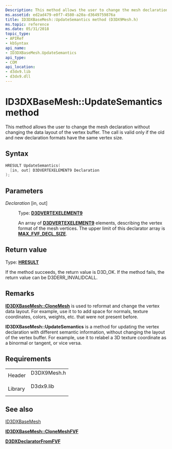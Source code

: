 ```yaml
---
Description: This method allows the user to change the mesh declaration without changing the data layout of the vertex buffer. The call is valid only if the old and new declaration formats have the same vertex size.
ms.assetid: ed2ad479-e0f7-4580-a20a-d3649759876a
title: ID3DXBaseMesh::UpdateSemantics method (D3DX9Mesh.h)
ms.topic: reference
ms.date: 05/31/2018
topic_type: 
- APIRef
- kbSyntax
api_name: 
- ID3DXBaseMesh.UpdateSemantics
api_type: 
- COM
api_location: 
- d3dx9.lib
- d3dx9.dll
---
```


# ID3DXBaseMesh::UpdateSemantics method

This method allows the user to change the mesh declaration without changing the data layout of the vertex buffer. The call is valid only if the old and new declaration formats have the same vertex size.

## Syntax


```C++
HRESULT UpdateSemantics(
  [in, out] D3DVERTEXELEMENT9 Declaration
);
```



## Parameters

<dl> <dt>

*Declaration* \[in, out\]
</dt> <dd>

Type: **[**D3DVERTEXELEMENT9**](d3dvertexelement9.md)**

An array of [**D3DVERTEXELEMENT9**](d3dvertexelement9.md) elements, describing the vertex format of the mesh vertices. The upper limit of this declarator array is [**MAX\_FVF\_DECL\_SIZE**](https://msdn.microsoft.com/library/Bb147183(v=VS.85).aspx).

</dd> </dl>

## Return value

Type: **[**HRESULT**](https://msdn.microsoft.com/library/Bb401631(v=MSDN.10).aspx)**

If the method succeeds, the return value is D3D\_OK. If the method fails, the return value can be D3DERR\_INVALIDCALL.

## Remarks

[**ID3DXBaseMesh::CloneMesh**](id3dxbasemesh--clonemesh.md) is used to reformat and change the vertex data layout. For example, use it to to add space for normals, texture coordinates, colors, weights, etc. that were not present before.

**ID3DXBaseMesh::UpdateSemantics** is a method for updating the vertex declaration with different semantic information, without changing the layout of the vertex buffer. For example, use it to relabel a 3D texture coordinate as a binormal or tangent, or vice versa.

## Requirements



|                    |                                                                                        |
|--------------------|----------------------------------------------------------------------------------------|
| Header<br/>  | <dl> <dt>D3DX9Mesh.h</dt> </dl> |
| Library<br/> | <dl> <dt>D3dx9.lib</dt> </dl>   |



## See also

<dl> <dt>

[ID3DXBaseMesh](id3dxbasemesh.md)
</dt> <dt>

[**ID3DXBaseMesh::CloneMeshFVF**](id3dxbasemesh--clonemeshfvf.md)
</dt> <dt>

[**D3DXDeclaratorFromFVF**](d3dxdeclaratorfromfvf.md)
</dt> </dl>

 

 




